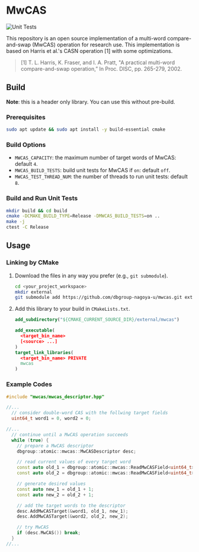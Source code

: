 # MwCAS

![Unit Tests](https://github.com/dbgroup-nagoya-u/mwcas/workflows/Unit%20Tests/badge.svg?branch=main)

This repository is an open source implementation of a multi-word compare-and-swap (MwCAS) operation for research use. This implementation is based on Harris et al.'s CASN operation [1] with some optimizations.

> [1] T. L. Harris, K. Fraser, and I. A. Pratt, "A practical multi-word compare-and-swap operation,” In Proc. DISC, pp. 265-279, 2002.

## Build

**Note**: this is a header only library. You can use this without pre-build.

### Prerequisites

```bash
sudo apt update && sudo apt install -y build-essential cmake
```

### Build Options

- `MWCAS_CAPACITY`: the maximum number of target words of MwCAS: default `4`.
- `MWCAS_BUILD_TESTS`: build unit tests for MwCAS if `on`: default `off`.
- `MWCAS_TEST_THREAD_NUM`: the number of threads to run unit tests: default `8`.

### Build and Run Unit Tests

```bash
mkdir build && cd build
cmake -DCMAKE_BUILD_TYPE=Release -DMWCAS_BUILD_TESTS=on ..
make -j
ctest -C Release
```

## Usage

### Linking by CMake

1. Download the files in any way you prefer (e.g., `git submodule`).

    ```bash
    cd <your_project_workspace>
    mkdir external
    git submodule add https://github.com/dbgroup-nagoya-u/mwcas.git external/mwcas
    ```

1. Add this library to your build in `CMakeLists.txt`.

    ```cmake
    add_subdirectory("${CMAKE_CURRENT_SOURCE_DIR}/external/mwcas")

    add_executable(
      <target_bin_name>
      [<source> ...]
    )
    target_link_libraries(
      <target_bin_name> PRIVATE
      mwcas
    )
    ```

### Example Codes

```cpp
#include "mwcas/mwcas_descriptor.hpp"

//...
  // consider double-word CAS with the follwing target fields
  uint64_t word1 = 0, word2 = 0;

//...
  // continue until a MwCAS operation succeeds
  while (true) {
    // prepare a MwCAS descriptor
    dbgroup::atomic::mwcas::MwCASDescriptor desc;

    // read current values of every target word
    const auto old_1 = dbgroup::atomic::mwcas::ReadMwCASField<uint64_t>(&word1);
    const auto old_2 = dbgroup::atomic::mwcas::ReadMwCASField<uint64_t>(&word2);

    // generate desired values
    const auto new_1 = old_1 + 1;
    const auto new_2 = old_2 + 1;

    // add the target words to the descriptor
    desc.AddMwCASTarget(&word1, old_1, new_1);
    desc.AddMwCASTarget(&word2, old_2, new_2);

    // try MwCAS
    if (desc.MwCAS()) break;
  }
//...
```
